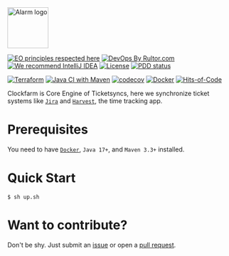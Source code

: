 <img alt="Alarm logo" src="alarm.svg" width="92px"/>

[![EO principles respected here](https://www.elegantobjects.org/badge.svg)](https://www.elegantobjects.org)
[![DevOps By Rultor.com](https://www.rultor.com/b/yegor256/rultor)](https://www.rultor.com/p/yegor256/rultor)
[![We recommend IntelliJ IDEA](https://www.elegantobjects.org/intellij-idea.svg)](https://www.jetbrains.com/idea/)
[![License](https://img.shields.io/badge/license-MIT-green.svg)](https://github.com/ticketsyncs/clockfarm/blob/master/LICENSE)
[![PDD status](http://www.0pdd.com/svg?name=h1alexbel/mbook)](http://www.0pdd.com/p?name=h1alexbel/mbook)

[![Terraform](https://github.com/ticketsyncs/clockfarm/actions/workflows/terraform.yml/badge.svg)](https://github.com/ticketsyncs/clockfarm/actions/workflows/terraform.yml)
[![Java CI with Maven](https://github.com/ticketsyncs/clockfarm/actions/workflows/maven.yml/badge.svg)](https://github.com/ticketsyncs/clockfarm/actions/workflows/maven.yml)
[![codecov](https://codecov.io/github/ticketsyncs/clockfarm/branch/master/graph/badge.svg?token=H0DGTD88KX)](https://codecov.io/github/ticketsyncs/clockfarm)
[![Docker](https://img.shields.io/docker/v/abialiauski/ticketsyncs-clockfarm/latest)](https://hub.docker.com/repository/docker/abialiauski/ticketsyncs-clockfarm/general)
[![Hits-of-Code](https://hitsofcode.com/github/h1alexbel/ticket-harvest-sync)](https://hitsofcode.com/view/github/h1alexbel/ticket-harvest-sync)


Clockfarm is Core Engine of Ticketsyncs, here we synchronize ticket systems like [```Jira```](https://www.atlassian.com/software/jira) and [```Harvest```](https://www.getharvest.com), the time tracking app.

# Prerequisites

You need to have [```Docker```](https://www.docker.com), ```Java 17+```, and ```Maven 3.3+``` installed.

# Quick Start

```shell
$ sh up.sh
```

# Want to contribute?

Don't be shy. Just submit an [issue](https://github.com/ticketsyncs/clockfarm/issues) or open
a [pull request](https://github.com/ticketsyncs/clockfarm/pulls).